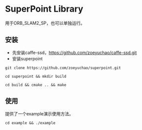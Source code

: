 # SuperPoint Library
用于ORB_SLAM2_SP，也可以单独运行。
## 安装
- 先安装caffe-ssd，https://github.com/zoeyuchao/caffe-ssd.git
- 安装superpoint

 `git clone https://github.com/zoeyuchao/superpoint.git`
    
 `cd superpoint && mkdir build`

 `cd build && cmake .. && make`

## 使用
  提供了一个example演示使用方法。

  `cd example && ./example`
